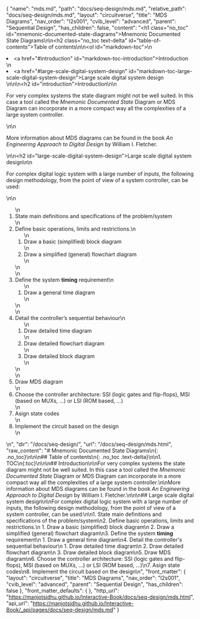 {
  "name": "mds.md",
  "path": "docs/seq-design/mds.md",
  "relative_path": "docs/seq-design/mds.md",
  "layout": "circuitverse",
  "title": "MDS Diagrams",
  "nav_order": "l2s001",
  "cvib_level": "advanced",
  "parent": "Sequential Design",
  "has_children": false,
  "content": "<h1 class=\"no_toc\" id=\"mnemonic-documented-state-diagrams\">Mnemonic Documented State Diagrams</h1>\n\n<h2 class=\"no_toc text-delta\" id=\"table-of-contents\">Table of contents</h2>\n\n<ol id=\"markdown-toc\">\n  <li><a href=\"#introduction\" id=\"markdown-toc-introduction\">Introduction</a></li>\n  <li><a href=\"#large-scale-digital-system-design\" id=\"markdown-toc-large-scale-digital-system-design\">Large scale digital system design</a></li>\n</ol>\n\n<h2 id=\"introduction\">Introduction</h2>\n\n<p>For very complex systems the state diagram might not be well suited. In this case a tool called the <em>Mnemonic Documented State</em> Diagram or MDS Diagram can incorporate in a more compact way all the complexities of a large system controller.</p>\n\n<p>More information about MDS diagrams can be found in the book <em>An Engineering Approach to Digital Design</em> by William I. Fletcher.</p>\n\n<h2 id=\"large-scale-digital-system-design\">Large scale digital system design</h2>\n\n<p>For complex digital logic system with a large number of inputs, the following design methodology, from the point of view of a system controller, can be used:</p>\n\n<ol>\n  <li>State main definitions and specifications of the problem/system</li>\n  <li>Define basic operations, limits and restrictions.\n    <ol>\n      <li>Draw a basic (simplified) block diagram</li>\n      <li>Draw a simplified (general) flowchart diagram</li>\n    </ol>\n  </li>\n  <li>Define the system <strong>timing</strong> requirement\n    <ol>\n      <li>Draw a general time diagram</li>\n    </ol>\n  </li>\n  <li>Detail the controller’s sequential behaviour\n    <ol>\n      <li>Draw detailed time diagram</li>\n      <li>Draw detailed flowchart diagram</li>\n      <li>Draw detailed block diagram</li>\n    </ol>\n  </li>\n  <li>Draw MDS diagram</li>\n  <li>Choose the controller architecture: SSI (logic gates and flip-flops), MSI (based on MUXs, …) or LSI (ROM based, …)</li>\n  <li>Asign state codes</li>\n  <li>Implement the circuit based on the design</li>\n</ol>\n",
  "dir": "/docs/seq-design/",
  "url": "/docs/seq-design/mds.html",
  "raw_content": "# Mnemonic Documented State Diagrams\n{: .no_toc}\n\n\n## Table of contents\n{: .no_toc .text-delta}\n\n1. TOC\n{:toc}\n\n\n## Introduction\n\nFor very complex systems the state diagram might not be well suited. In this case a tool called the *Mnemonic Documented State* Diagram or MDS Diagram can incorporate in a more compact way all the complexities of a large system controller.\n\nMore information about MDS diagrams can be found in the book *An Engineering Approach to Digital Design* by William I. Fletcher.\n\n\n## Large scale digital system design\n\nFor complex digital logic system with a large number of inputs, the following design methodology, from the point of view of a system controller, can be used:\n\n1.  State main definitions and specifications of the problem/system\n2.  Define basic operations, limits and restrictions.\n    1.  Draw a basic (simplified) block diagram\n    2.  Draw a simplified (general) flowchart diagram\n3.  Define the system **timing** requirement\n    1.  Draw a general time diagram\n4.  Detail the controller's sequential behaviour\n    1.  Draw detailed time diagram\n    2.  Draw detailed flowchart diagram\n    3.  Draw detailed block diagram\n5.  Draw MDS diagram\n6.  Choose the controller architecture: SSI (logic gates and flip-flops), MSI (based on MUXs, &#x2026;) or LSI (ROM based, &#x2026;)\n7.  Asign state codes\n8.  Implement the circuit based on the design\n",
  "front_matter": {
    "layout": "circuitverse",
    "title": "MDS Diagrams",
    "nav_order": "l2s001",
    "cvib_level": "advanced",
    "parent": "Sequential Design",
    "has_children": false
  },
  "front_matter_defaults": {
  },
  "http_url": "https://manjotsidhu.github.io/Interactive-Book/docs/seq-design/mds.html",
  "api_url": "https://manjotsidhu.github.io/Interactive-Book/_api/pages/docs/seq-design/mds.md"
}